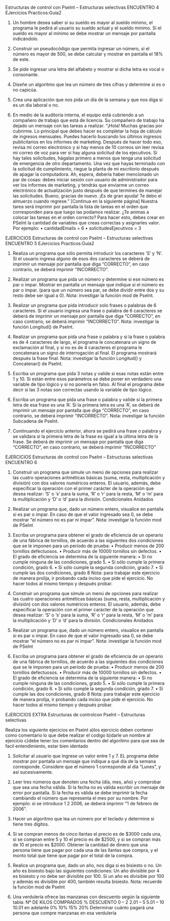Estructuras de control con PseInt – Estructuras selectivas
ENCUENTRO 4 EJercicios Practicos:Guia2

1. Un hombre desea saber si su sueldo es mayor al sueldo mínimo, el programa le pedirá al
usuario su sueldo actual y el sueldo mínimo. Si el sueldo es mayor al mínimo se debe
mostrar un mensaje por pantalla indicándolo.

2. Construir un pseudocódigo que permita ingresar un número, si el número es mayor de
500, se debe calcular y mostrar en pantalla el 18% de este.

3. Se pide ingresar una letra del alfabeto y mostrar si dicha letra es vocal o consonante.

4. Diseñe un algoritmo que lea un número de tres cifras y determine si es o no capicúa.

5. Crea una aplicación que nos pida un día de la semana y que nos diga si es un dia laboral o
no.

6. En medio de la auditoría interna, el equipo está cubriendo a un compañero de trabajo que
está de licencia. Su compañero de trabajo ha dejado un mensaje con las tareas a realizar.
“¡Hola! Muchas gracias por cubrirme. Lo principal que debes hacer es completar la hoja
de cálculo de ingresos mensuales. Puedes hacerlo buscando los últimos ingresos
publicitarios en los informes de marketing. Después de hacer todo eso, revisa mi correo
electrónico y si hay menos de 10 correos sin leer revisa mi correo de voz para ver si hay
alguna solicitud de los ejecutivos. Si hay tales solicitudes, hágalas primero a menos que
tenga una solicitud de emergencia de otro departamento. Una vez que hayas terminado
con la solicitud de cumplimiento, riegue la planta de mi escritorio después de apagar la
computadora. Ah, espera, debería haber mencionado un par de cosas: debes iniciar
sesión con usuario de administrador para ver los informes de marketing, y tendrás que
enviarme un correo electrónico de actualización justo después de que termines de
manejar las solicitudes. Bueno, gracias de nuevo. ¡Es de gran ayuda! Te debo el almuerzo
cuando regrese.” [Continua en la siguiente página]
Nuestra tarea será imprimir por pantalla la lista de tareas en el orden que corresponden
para que luego las podamos realizar. ¿Te animas a colocar las tareas en el orden correcto?
Para hacer esto, debes crear en PSeInt la cantidad de variables que creas correctas y
asignarles valor.
Por ejemplo:
• cantidadEmails = 6
• solicitudesEjecutivos = 3

EJERCICIOS Estructuras de control con PseInt – Estructuras selectivas
ENCUENTRO 5 EJercicios Practicos:Guia2

1. Realiza un programa que sólo permita introducir los caracteres ‘S’ y ‘N’. Si el usuario
ingresa alguno de esos dos caracteres se deberá de imprimir un mensaje por pantalla que
diga “CORRECTO”, en caso contrario, se deberá imprimir “INCORRECTO”.

2. Realizar un programa que pida un número y determine si ese número es par o impar.
Mostrar en pantalla un mensaje que indique si el número es par o impar. (para que un
número sea par, se debe dividir entre dos y su resto debe ser igual a 0). Nota: investigar
la función mod de PseInt.

3. Realizar un programa que pida introducir solo frases o palabras de 6 caracteres. Si el
usuario ingresa una frase o palabra de 6 caracteres se deberá de imprimir un mensaje por
pantalla que diga “CORRECTO”, en caso contrario, se deberá imprimir “INCORRECTO”.
Nota: investigar la función Longitud() de PseInt.

4. Realizar un programa que pida una frase o palabra y si la frase o palabra es de 4
caracteres de largo, el programa le concatenara un signo de exclamación al final, y si no
es de 4 caracteres el programa le concatenara un signo de interrogación al final. El
programa mostrará después la frase final. Nota: investigar la función Longitud() y
Concatenar() de PseInt.

5. Escriba un programa que pida 3 notas y valide si esas notas están entre 1 y 10. Si están
entre esos parámetros se debe poner en verdadero una variable de tipo lógico y si no
ponerla en falso. Al final el programa debe decir si las 3 notas son correctas usando la
variable de tipo lógico.

6. Escriba un programa que pida una frase o palabra y valide si la primera letra de esa frase
es una ‘A’. Si la primera letra es una ‘A’, se deberá de imprimir un mensaje por pantalla
que diga “CORRECTO”, en caso contrario, se deberá imprimir “INCORRECTO”. Nota:
investigar la función Subcadena de PseInt.

7. Continuando el ejercicio anterior, ahora se pedirá una frase o palabra y se validara si la
primera letra de la frase es igual a la última letra de la frase. Se deberá de imprimir un
mensaje por pantalla que diga “CORRECTO”, en caso contrario, se deberá imprimir
“INCORRECTO”

EJERCICIOS Estructuras de control con PseInt – Estructuras selectivas
ENCUENTRO 6

1. Construir un programa que simule un menú de opciones para realizar las cuatro
operaciones aritméticas básicas (suma, resta, multiplicación y división) con dos valores
numéricos enteros. El usuario, además, debe especificar la operación con el primer
carácter de la operación que desea realizar: ‘S' o ‘s’ para la suma, ‘R’ o ‘r’ para la resta, ‘M’
o ‘m’ para la multiplicación y ‘D’ o ‘d’ para la división.
Condicionales Anidados

2. Realizar un programa que, dado un número entero, visualice en pantalla si es par o impar.
En caso de que el valor ingresado sea 0, se debe mostrar “el número no es par ni impar”.
Nota: investigar la función mod de PSeInt

3. Escriba un programa para obtener el grado de eficiencia de un operario de una fábrica de
tornillos, de acuerdo a las siguientes dos condiciones que se le imponen para un período
de prueba:
• Producir menos de 200 tornillos defectuosos.
• Producir más de 10000 tornillos sin defectos.
• El grado de eficiencia se determina de la siguiente manera:
• Si no cumple ninguna de las condiciones, grado 5.
• Si sólo cumple la primera condición, grado 6.
• Si sólo cumple la segunda condición, grado 7.
• Si cumple las dos condiciones, grado 8
Nota: para trabajar este ejercicio de manera prolija, ir probando cada inciso que pide el
ejercicio. No hacer todos al mismo tiempo y después probar.


1. Construir un programa que simule un menú de opciones para realizar las cuatro
operaciones aritméticas básicas (suma, resta, multiplicación y división) con dos valores
numéricos enteros. El usuario, además, debe especificar la operación con el primer
carácter de la operación que desea realizar: ‘S' o ‘s’ para la suma, ‘R’ o ‘r’ para la resta, ‘M’
o ‘m’ para la multiplicación y ‘D’ o ‘d’ para la división.
Condicionales Anidados

2. Realizar un programa que, dado un número entero, visualice en pantalla si es par o impar.
En caso de que el valor ingresado sea 0, se debe mostrar “el número no es par ni impar”.
Nota: investigar la función mod de PSeInt

3. Escriba un programa para obtener el grado de eficiencia de un operario de una fábrica de
tornillos, de acuerdo a las siguientes dos condiciones que se le imponen para un período
de prueba:
• Producir menos de 200 tornillos defectuosos.
• Producir más de 10000 tornillos sin defectos.
• El grado de eficiencia se determina de la siguiente manera:
• Si no cumple ninguna de las condiciones, grado 5.
• Si sólo cumple la primera condición, grado 6.
• Si sólo cumple la segunda condición, grado 7.
• Si cumple las dos condiciones, grado 8
Nota: para trabajar este ejercicio de manera prolija, ir probando cada inciso que pide el
ejercicio. No hacer todos al mismo tiempo y después probar.

EJERCICIOS EXTRA Estructuras de controlcon PseInt – Estructuras selectivas

Realiza los siguiente ejecicios en Pseint 
a)los ejercicio deben contener como comentario lo que debe realizar el codigo
b)darle un nombre al ejercicio
c)debe tener los comentarios dentro del algoritmo para que sea de facil entendimiento, estar bien identado 

1. Solicitar al usuario que ingrese un valor entre 1 y 7. EL programa debe mostrar por pantalla
un mensaje que indique a qué día de la semana corresponde. Considere que el número 1
corresponde al día “Lunes”, y así sucesivamente.

2. Leer tres números que denoten una fecha (día, mes, año) y comprobar que sea una fecha
válida. Si la fecha no es válida escribir un mensaje de error por pantalla. Si la fecha es
válida se debe imprimir la fecha cambiando el número que representa el mes por su
nombre. Por ejemplo: si se introduce 1 2 2006, se deberá imprimir “1 de febrero de 2006”.

3. Hacer un algoritmo que lea un número por el teclado y determine si tiene tres dígitos.

4. Si se compran menos de cinco llantas el precio es de $3000 cada una, si se compran
entre 5 y 10 el precio es de $2500, y si se compran más de 10 el precio es $2000.
Obtener la cantidad de dinero que una persona tiene que pagar por cada una de las
llantas que compra, y el monto total que tiene que pagar por el total de la compra.

5. Realice un programa que, dado un año, nos diga si es bisiesto o no. Un año es bisiesto
bajo las siguientes condiciones: Un año divisible por 4 es bisiesto y no debe ser divisible
por 100. Si un año es divisible por 100 y además es divisible por 400, también resulta
bisiesto. Nota: recuerde la función mod de PseInt

6. Una verdulería ofrece las manzanas con descuento según la siguiente tabla:
Nº DE KILOS COMPRADOS % DESCUENTO
0 – 2
2.01 – 5
5.01 – 10
10.01 en adelante
0%
10%
15%
20%
Determinar cuánto pagará una persona que compre manzanas en esa verdulería